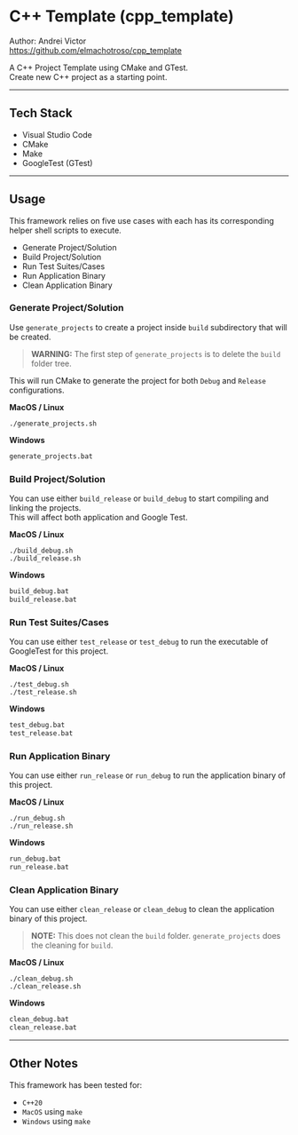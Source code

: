 # C++ Template (cpp_template)

Author: Andrei Victor  
https://github.com/elmachotroso/cpp_template

A C++ Project Template using CMake and GTest.  
Create new C++ project as a starting point.
___  
## Tech Stack
* Visual Studio Code
* CMake
* Make
* GoogleTest (GTest)
___
## Usage
This framework relies on five use cases with each has its corresponding helper shell scripts to execute.
* Generate Project/Solution
* Build Project/Solution
* Run Test Suites/Cases
* Run Application Binary
* Clean Application Binary
  
### Generate Project/Solution
Use `generate_projects` to create a project inside `build` subdirectory that will be created.

>**WARNING:** The first step of `generate_projects` is to delete the `build` folder tree.

This will run CMake to generate the project for both `Debug` and `Release` configurations.

**MacOS / Linux**
```/bin/bash
./generate_projects.sh
```

**Windows**
```cmd
generate_projects.bat
```

### Build Project/Solution
You can use either `build_release` or `build_debug` to start compiling and linking the projects.  
This will affect both application and Google Test.

**MacOS / Linux**
```/bin/bash
./build_debug.sh
./build_release.sh
```

**Windows**
```cmd
build_debug.bat
build_release.bat
```

### Run Test Suites/Cases
You can use either `test_release` or `test_debug` to run the executable of GoogleTest for this project.

**MacOS / Linux**
```/bin/bash
./test_debug.sh
./test_release.sh
```

**Windows**
```cmd
test_debug.bat
test_release.bat
```

### Run Application Binary
You can use either `run_release` or `run_debug` to run the application binary of this project.

**MacOS / Linux**
```/bin/bash
./run_debug.sh
./run_release.sh
```

**Windows**
```cmd
run_debug.bat
run_release.bat
```

### Clean Application Binary
You can use either `clean_release` or `clean_debug` to clean the application binary of this project.
>**NOTE:** This does not clean the `build` folder. `generate_projects` does the cleaning for `build`.

**MacOS / Linux**
```/bin/bash
./clean_debug.sh
./clean_release.sh
```

**Windows**
```cmd
clean_debug.bat
clean_release.bat
```
___
## Other Notes
This framework has been tested for:
* `C++20`
* `MacOS` using `make`
* `Windows` using `make`